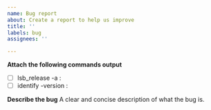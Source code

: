 ```yaml
---
name: Bug report
about: Create a report to help us improve
title: ''
labels: bug
assignees: ''

---
```


**Attach the following commands output**

- [ ] lsb_release -a : 
- [ ] identify -version : 

**Describe the bug**
A clear and concise description of what the bug is.
